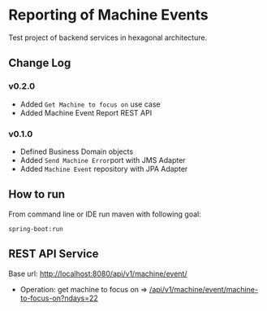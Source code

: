 # Reporting of Machine Events

Test project of backend services in hexagonal architecture.

## Change Log

### v0.2.0

- Added `Get Machine to focus on` use case
- Added Machine Event Report REST API 

### v0.1.0

- Defined Business Domain objects
- Added `Send Machine Error`port with JMS Adapter
- Added `Machine Event` repository with JPA Adapter

## How to run

From command line or IDE run maven with following goal:
```
spring-boot:run
```

## REST API Service

Base url: [http://localhost:8080/api/v1/machine/event/]()

- Operation: get machine to focus on => [/api/v1/machine/event/machine-to-focus-on?ndays=22]()


